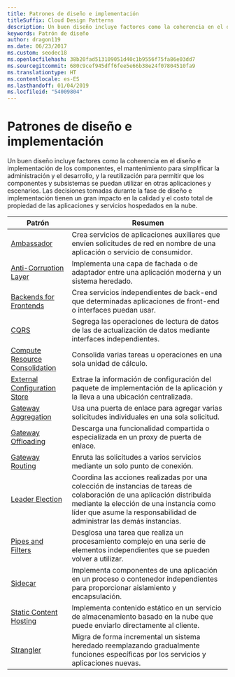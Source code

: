 ```yaml
---
title: Patrones de diseño e implementación
titleSuffix: Cloud Design Patterns
description: Un buen diseño incluye factores como la coherencia en el diseño e implementación de los componentes, el mantenimiento para simplificar la administración y el desarrollo, y la reutilización para permitir que los componentes y subsistemas se puedan utilizar en otras aplicaciones y escenarios. Las decisiones tomadas durante la fase de diseño e implementación tienen un gran impacto en la calidad y el costo total de propiedad de las aplicaciones y servicios hospedados en la nube.
keywords: Patrón de diseño
author: dragon119
ms.date: 06/23/2017
ms.custom: seodec18
ms.openlocfilehash: 38b20fad513109051d40c1b9556f75fa86e03dd7
ms.sourcegitcommit: 680c9cef945dff6fee5e66b38e24f07804510fa9
ms.translationtype: HT
ms.contentlocale: es-ES
ms.lasthandoff: 01/04/2019
ms.locfileid: "54009804"
---
```

# <a name="design-and-implementation-patterns"></a>Patrones de diseño e implementación

Un buen diseño incluye factores como la coherencia en el diseño e implementación de los componentes, el mantenimiento para simplificar la administración y el desarrollo, y la reutilización para permitir que los componentes y subsistemas se puedan utilizar en otras aplicaciones y escenarios. Las decisiones tomadas durante la fase de diseño e implementación tienen un gran impacto en la calidad y el costo total de propiedad de las aplicaciones y servicios hospedados en la nube.

|                                Patrón                                 |                                                                                                      Resumen                                                                                                       |
|------------------------------------------------------------------------|--------------------------------------------------------------------------------------------------------------------------------------------------------------------------------------------------------------------|
|                     [Ambassador](../ambassador.md)                     |                                                         Crea servicios de aplicaciones auxiliares que envíen solicitudes de red en nombre de una aplicación o servicio de consumidor.                                                          |
|          [Anti-Corruption Layer](../anti-corruption-layer.md)          |                                                               Implementa una capa de fachada o de adaptador entre una aplicación moderna y un sistema heredado.                                                                |
|         [Backends for Frontends](../backends-for-frontends.md)         |                                                          Crea servicios independientes de back-end que determinadas aplicaciones de front-end o interfaces puedan usar.                                                          |
|                           [CQRS](../cqrs.md)                           |                                                         Segrega las operaciones de lectura de datos de las de actualización de datos mediante interfaces independientes.                                                         |
| [Compute Resource Consolidation](../compute-resource-consolidation.md) |                                                                     Consolida varias tareas u operaciones en una sola unidad de cálculo.                                                                      |
|   [External Configuration Store](../external-configuration-store.md)   |                                                        Extrae la información de configuración del paquete de implementación de la aplicación y la lleva a una ubicación centralizada.                                                         |
|            [Gateway Aggregation](../gateway-aggregation.md)            |                                                                   Usa una puerta de enlace para agregar varias solicitudes individuales en una sola solicitud.                                                                   |
|             [Gateway Offloading](../gateway-offloading.md)             |                                                                      Descarga una funcionalidad compartida o especializada en un proxy de puerta de enlace.                                                                       |
|                [Gateway Routing](../gateway-routing.md)                |                                                                            Enruta las solicitudes a varios servicios mediante un solo punto de conexión.                                                                            |
|                [Leader Election](../leader-election.md)                | Coordina las acciones realizadas por una colección de instancias de tareas de colaboración de una aplicación distribuida mediante la elección de una instancia como líder que asume la responsabilidad de administrar las demás instancias. |
|              [Pipes and Filters](../pipes-and-filters.md)              |                                                     Desglosa una tarea que realiza un procesamiento complejo en una serie de elementos independientes que se pueden volver a utilizar.                                                      |
|                        [Sidecar](../sidecar.md)                        |                                                  Implementa componentes de una aplicación en un proceso o contenedor independientes para proporcionar aislamiento y encapsulación.                                                  |
|         [Static Content Hosting](../static-content-hosting.md)         |                                                        Implementa contenido estático en un servicio de almacenamiento basado en la nube que puede enviarlo directamente al cliente.                                                        |
|                      [Strangler](../strangler.md)                      |                                         Migra de forma incremental un sistema heredado reemplazando gradualmente funciones específicas por los servicios y aplicaciones nuevas.                                          |
